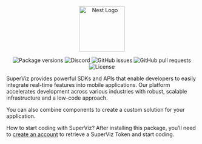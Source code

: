 <p align="center">
  <a href="https://superviz.com/" target="blank"><img src="https://avatars.githubusercontent.com/u/56120553?s=200&v=4" width="120" alt="Nest Logo" /></a>
</p>

<p align="center">
  <img alt="Package versions", src="https://img.shields.io/pub/v/superviz_socket_client.svg">
  <img alt="Discord" src="https://img.shields.io/discord/1171797567223378002">
  <img alt="GitHub issues" src="https://img.shields.io/github/issues-raw/superviz/sdk">
  <img alt="GitHub pull requests" src="https://img.shields.io/github/issues-pr/superviz/sdk">
  <img alt="License" src="https://img.shields.io/github/license/superviz/sdk">
</p>

SuperViz provides powerful SDKs and APIs that enable developers to easily integrate real-time features into mobile applications. Our platform accelerates development across various industries with robust, scalable infrastructure and a low-code approach.

You can also combine components to create a custom solution for your application.

How to start coding with SuperViz? After installing this package, you’ll need to [create an account](https://dashboard.superviz.com/) to retrieve a SuperViz Token and start coding.

